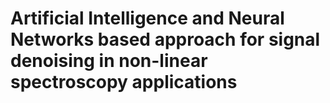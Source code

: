 # Artificial Intelligence and Neural Networks based approach for signal denoising in non-linear spectroscopy applications
